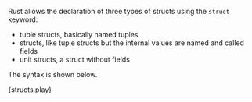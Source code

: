 Rust allows the declaration of three types of structs using the `struct`
keyword:

* tuple structs, basically named tuples
* structs, like tuple structs but the internal values are named and called
  fields
* unit structs, a struct without fields

The syntax is shown below.

{structs.play}
